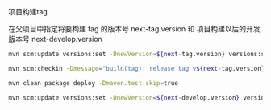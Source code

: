 项目构建tag

在父项目中指定将要构建 tag 的版本号 next-tag.version  和 项目构建以后的开发版本号 next-develop.version

```bash
mvn scm:update versions:set -DnewVersion=${next-tag.version} versions:set-scm-tag -DnewTag=v${next-tag.version} versions:commit

mvn scm:checkin -Dmessage="build(tag): release tag v${next-tag.version}" scm:tag -Dtag=v${next-tag.version}

mvn clean package deploy -Dmaven.test.skip=true

mvn scm:update versions:set -DnewVersion=${next-develop.version} versions:set-scm-tag -DnewTag=HEAD versions:commit scm:checkin -Dmessage="build(pom): pom.xml version change to ${next-develop.version}"
```
